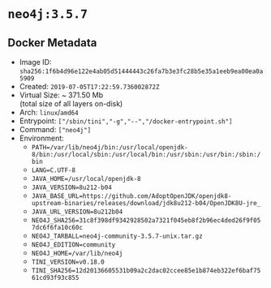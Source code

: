 # `neo4j:3.5.7`

## Docker Metadata

- Image ID: `sha256:1f6b4d96e122e4ab05d51444443c26fa7b3e3fc28b5e35a1eeb9ea00ea0a5909`
- Created: `2019-07-05T17:22:59.736002872Z`
- Virtual Size: ~ 371.50 Mb  
  (total size of all layers on-disk)
- Arch: `linux`/`amd64`
- Entrypoint: `["/sbin/tini","-g","--","/docker-entrypoint.sh"]`
- Command: `["neo4j"]`
- Environment:
  - `PATH=/var/lib/neo4j/bin:/usr/local/openjdk-8/bin:/usr/local/sbin:/usr/local/bin:/usr/sbin:/usr/bin:/sbin:/bin`
  - `LANG=C.UTF-8`
  - `JAVA_HOME=/usr/local/openjdk-8`
  - `JAVA_VERSION=8u212-b04`
  - `JAVA_BASE_URL=https://github.com/AdoptOpenJDK/openjdk8-upstream-binaries/releases/download/jdk8u212-b04/OpenJDK8U-jre_`
  - `JAVA_URL_VERSION=8u212b04`
  - `NEO4J_SHA256=31c8f398df9342928502a7321f045eb8f2b96ec4ded26f9f057dc6f6fa10c60c`
  - `NEO4J_TARBALL=neo4j-community-3.5.7-unix.tar.gz`
  - `NEO4J_EDITION=community`
  - `NEO4J_HOME=/var/lib/neo4j`
  - `TINI_VERSION=v0.18.0`
  - `TINI_SHA256=12d20136605531b09a2c2dac02ccee85e1b874eb322ef6baf7561cd93f93c855`
